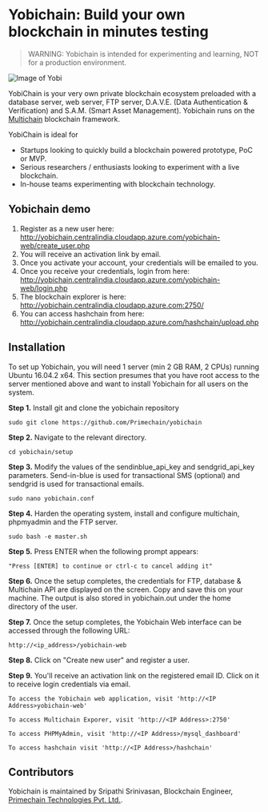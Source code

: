 # Yobichain: Build your own blockchain in minutes testing

> WARNING: Yobichain is intended for experimenting and learning, NOT for a production environment.

![Image of Yobi](http://www.primechaintech.com/assets/base/img/content/github/github_yobichain.png)


YobiChain is your very own private blockchain ecosystem preloaded with a database server, web server, FTP server, D.A.V.E. (Data Authentication & Verification) and S.A.M. (Smart Asset Management). Yobichain runs on the [Multichain](https://github.com/MultiChain) blockchain framework.

YobiChain is ideal for

* Startups looking to quickly build a blockchain powered prototype, PoC or MVP.
* Serious researchers / enthusiasts looking to experiment with a live blockchain.
* In-house teams experimenting with blockchain technology.

## Yobichain demo

1. Register as a new user here: http://yobichain.centralindia.cloudapp.azure.com/yobichain-web/create_user.php
2. You will receive an activation link by email.
3. Once you activate your account, your credentials will be emailed to you.
4. Once you receive your credentials, login from here: http://yobichain.centralindia.cloudapp.azure.com/yobichain-web/login.php
5. The blockchain explorer is here: http://yobichain.centralindia.cloudapp.azure.com:2750/
6. You can access hashchain from here: http://yobichain.centralindia.cloudapp.azure.com/hashchain/upload.php

## Installation

To set up Yobichain, you will need 1 server (min 2 GB RAM, 2 CPUs) running Ubuntu 16.04.2 x64. This section presumes that you have root access to the server mentioned above and want to install Yobichain for all users on the system.

**Step 1.**  Install git and clone the yobichain repository

    sudo git clone https://github.com/Primechain/yobichain
	
**Step 2.** Navigate to the relevant directory.

    cd yobichain/setup

**Step 3.** Modify the values of the sendinblue_api_key and sendgrid_api_key parameters. Send-in-blue is used for transactional SMS (optional) and sendgrid is used for transactional emails.

    sudo nano yobichain.conf
	
**Step 4.** Harden the operating system, install and configure multichain, phpmyadmin and the FTP server.

    sudo bash -e master.sh

**Step 5.** Press ENTER when the following prompt appears:

	"Press [ENTER] to continue or ctrl-c to cancel adding it"
   
**Step 6.**  Once the setup completes, the credentials for FTP, database & Multichain API are displayed on the screen. Copy and save this on your machine. The output is also stored in yobichain.out under the home directory of the user.

**Step 7.** Once the setup completes, the Yobichain Web interface can be accessed through the following URL:
    
    http://<ip_address>/yobichain-web
	
**Step 8.** Click on "Create new user" and register a user.

**Step 9.** You'll receive an activation link on the registered email ID. Click on it to receive login credentials via email.
    
    To access the Yobichain web application, visit 'http://<IP Address>yobichain-web'

    To access Multichain Exporer, visit 'http://<IP Address>:2750'

    To access PHPMyAdmin, visit 'http://<IP Address>/mysql_dashboard'
    
    To access hashchain visit 'http://<IP Address>/hashchain'

## Contributors

Yobichain is maintained by Sripathi Srinivasan, Blockchain Engineer, [Primechain Technologies Pvt. Ltd.](http://www.primechaintech.com). 
